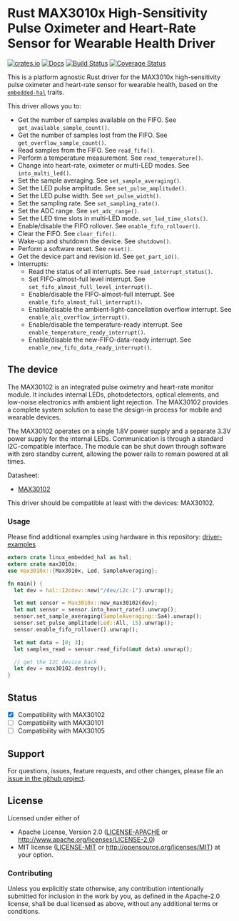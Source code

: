 # Rust MAX3010x High-Sensitivity Pulse Oximeter and Heart-Rate Sensor for Wearable Health Driver

[![crates.io](https://img.shields.io/crates/v/max3010x.svg)](https://crates.io/crates/max3010x)
[![Docs](https://docs.rs/max3010x/badge.svg)](https://docs.rs/max3010x)
[![Build Status](https://github.com/eldruin/max3010x-rs/workflows/Build/badge.svg)](https://github.com/eldruin/max3010x-rs/actions?query=workflow%3ABuild)
[![Coverage Status](https://coveralls.io/repos/github/eldruin/max3010x-rs/badge.svg?branch=master)](https://coveralls.io/github/eldruin/max3010x-rs?branch=master)

This is a platform agnostic Rust driver for the MAX3010x high-sensitivity
pulse oximeter and heart-rate sensor for wearable health, based on the
[`embedded-hal`](https://github.com/rust-embedded/embedded-hal) traits.

This driver allows you to:
- Get the number of samples available on the FIFO. See `get_available_sample_count()`.
- Get the number of samples lost from the FIFO. See `get_overflow_sample_count()`.
- Read samples from the FIFO. See `read_fifo()`.
- Perform a temperature measurement. See `read_temperature()`.
- Change into heart-rate, oximeter or multi-LED modes. See `into_multi_led()`.
- Set the sample averaging. See `set_sample_averaging()`.
- Set the LED pulse amplitude. See `set_pulse_amplitude()`.
- Set the LED pulse width. See `set_pulse_width()`.
- Set the sampling rate. See `set_sampling_rate()`.
- Set the ADC range. See `set_adc_range()`.
- Set the LED time slots in multi-LED mode. `set_led_time_slots()`.
- Enable/disable the FIFO rollover. See `enable_fifo_rollover()`.
- Clear the FIFO. See `clear_fifo()`.
- Wake-up and shutdown the device. See `shutdown()`.
- Perform a software reset. See `reset()`.
- Get the device part and revision id. See `get_part_id()`.
- Interrupts:
  - Read the status of all interrupts. See `read_interrupt_status()`.
  - Set FIFO-almost-full level interrupt. See `set_fifo_almost_full_level_interrupt()`.
  - Enable/disable the FIFO-almost-full interrupt. See `enable_fifo_almost_full_interrupt()`.
  - Enable/disable the ambient-light-cancellation overflow interrupt. See `enable_alc_overflow_interrupt()`.
  - Enable/disable the temperature-ready interrupt. See `enable_temperature_ready_interrupt()`.
  - Enable/disable the new-FIFO-data-ready interrupt. See `enable_new_fifo_data_ready_interrupt()`.


## The device
The MAX30102 is an integrated pulse oximetry and heart-rate monitor module.
It includes internal LEDs, photodetectors, optical elements, and low-noise
electronics with ambient light rejection. The MAX30102 provides a complete
system solution to ease the design-in process for mobile and
wearable devices.

The MAX30102 operates on a single 1.8V power supply and a separate 3.3V
power supply for the internal LEDs. Communication is through a standard
I2C-compatible interface. The module can be shut down through software
with zero standby current, allowing the power rails to remain
powered at all times.

Datasheet:
- [MAX30102](https://datasheets.maximintegrated.com/en/ds/MAX30102.pdf)

This driver should be compatible at least with the devices: MAX30102.

### Usage

Please find additional examples using hardware in this repository: [driver-examples]

[driver-examples]: https://github.com/eldruin/driver-examples

```rust
extern crate linux_embedded_hal as hal;
extern crate max3010x;
use max3010x::{Max3010x, Led, SampleAveraging};

fn main() {
  let dev = hal::I2cdev::new("/dev/i2c-1").unwrap();

  let mut sensor = Max3010x::new_max30102(dev);
  let mut sensor = sensor.into_heart_rate().unwrap();
  sensor.set_sample_averaging(SampleAveraging::Sa4).unwrap();
  sensor.set_pulse_amplitude(Led::All, 15).unwrap();
  sensor.enable_fifo_rollover().unwrap();

  let mut data = [0; 3];
  let samples_read = sensor.read_fifo(&mut data).unwrap();

  // get the I2C device back
  let dev = max30102.destroy();
}
```

## Status

- [x] Compatibility with MAX30102
- [ ] Compatibility with MAX30101
- [ ] Compatibility with MAX30105

## Support

For questions, issues, feature requests, and other changes, please file an
[issue in the github project](https://github.com/eldruin/max3010x-rs/issues).

## License

Licensed under either of

 * Apache License, Version 2.0 ([LICENSE-APACHE](LICENSE-APACHE) or
   http://www.apache.org/licenses/LICENSE-2.0)
 * MIT license ([LICENSE-MIT](LICENSE-MIT) or
   http://opensource.org/licenses/MIT) at your option.

### Contributing

Unless you explicitly state otherwise, any contribution intentionally submitted
for inclusion in the work by you, as defined in the Apache-2.0 license, shall
be dual licensed as above, without any additional terms or conditions.

